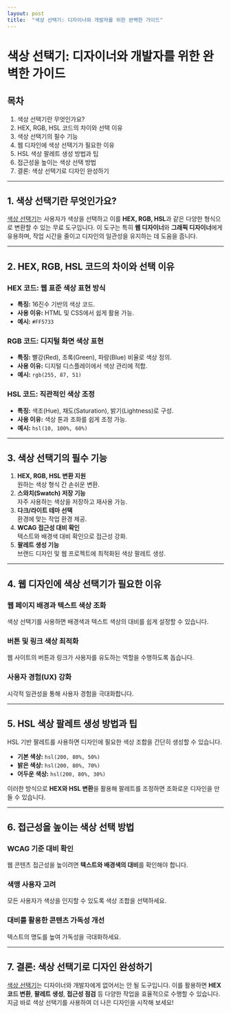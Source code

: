 ```yaml
---
layout: post
title:  "색상 선택기: 디자이너와 개발자를 위한 완벽한 가이드"
---
```


# 색상 선택기: 디자이너와 개발자를 위한 완벽한 가이드

## 목차
1. 색상 선택기란 무엇인가요?  
2. HEX, RGB, HSL 코드의 차이와 선택 이유  
3. 색상 선택기의 필수 기능  
4. 웹 디자인에 색상 선택기가 필요한 이유  
5. HSL 색상 팔레트 생성 방법과 팁  
6. 접근성을 높이는 색상 선택 방법  
7. 결론: 색상 선택기로 디자인 완성하기  

---

## 1. 색상 선택기란 무엇인가요?

[색상 선택기](https://www.freeonlineutility.com/ko/app/color-picker/)는 사용자가 색상을 선택하고 이를 **HEX, RGB, HSL**과 같은 다양한 형식으로 변환할 수 있는 무료 도구입니다. 이 도구는 특히 **웹 디자이너**와 **그래픽 디자이너**에게 유용하며, 작업 시간을 줄이고 디자인의 일관성을 유지하는 데 도움을 줍니다.  

---

## 2. HEX, RGB, HSL 코드의 차이와 선택 이유

### HEX 코드: 웹 표준 색상 표현 방식  
- **특징:** 16진수 기반의 색상 코드.  
- **사용 이유:** HTML 및 CSS에서 쉽게 활용 가능.  
- **예시:** `#FF5733`  

### RGB 코드: 디지털 화면 색상 표현  
- **특징:** 빨강(Red), 초록(Green), 파랑(Blue) 비율로 색상 정의.  
- **사용 이유:** 디지털 디스플레이에서 색상 관리에 적합.  
- **예시:** `rgb(255, 87, 51)`  

### HSL 코드: 직관적인 색상 조정  
- **특징:** 색조(Hue), 채도(Saturation), 밝기(Lightness)로 구성.  
- **사용 이유:** 색상 톤과 조화를 쉽게 조정 가능.  
- **예시:** `hsl(10, 100%, 60%)`  

---

## 3. 색상 선택기의 필수 기능

1. **HEX, RGB, HSL 변환 지원**  
   원하는 색상 형식 간 손쉬운 변환.  
2. **스와치(Swatch) 저장 기능**  
   자주 사용하는 색상을 저장하고 재사용 가능.  
3. **다크/라이트 테마 선택**  
   환경에 맞는 작업 환경 제공.  
4. **WCAG 접근성 대비 확인**  
   텍스트와 배경색 대비 확인으로 접근성 강화.  
5. **팔레트 생성 기능**  
   브랜드 디자인 및 웹 프로젝트에 최적화된 색상 팔레트 생성.  

---

## 4. 웹 디자인에 색상 선택기가 필요한 이유

### 웹 페이지 배경과 텍스트 색상 조화  
색상 선택기를 사용하면 배경색과 텍스트 색상의 대비를 쉽게 설정할 수 있습니다.  

### 버튼 및 링크 색상 최적화  
웹 사이트의 버튼과 링크가 사용자를 유도하는 역할을 수행하도록 돕습니다.  

### 사용자 경험(UX) 강화  
시각적 일관성을 통해 사용자 경험을 극대화합니다.  

---

## 5. HSL 색상 팔레트 생성 방법과 팁

HSL 기반 팔레트를 사용하면 디자인에 필요한 색상 조합을 간단히 생성할 수 있습니다.

- **기본 색상:** `hsl(200, 80%, 50%)`  
- **밝은 색상:** `hsl(200, 80%, 70%)`  
- **어두운 색상:** `hsl(200, 80%, 30%)`  

이러한 방식으로 **HEX와 HSL 변환**을 활용해 팔레트를 조정하면 조화로운 디자인을 만들 수 있습니다.  

---

## 6. 접근성을 높이는 색상 선택 방법

### WCAG 기준 대비 확인  
웹 콘텐츠 접근성을 높이려면 **텍스트와 배경색의 대비**를 확인해야 합니다.  

### 색맹 사용자 고려  
모든 사용자가 색상을 인지할 수 있도록 색상 조합을 선택하세요.  

### 대비를 활용한 콘텐츠 가독성 개선  
텍스트의 명도를 높여 가독성을 극대화하세요.  

---

## 7. 결론: 색상 선택기로 디자인 완성하기

[색상 선택기](https://www.freeonlineutility.com/ko/app/color-picker/)는 디자이너와 개발자에게 없어서는 안 될 도구입니다. 이를 활용하면 **HEX 코드 변환**, **팔레트 생성**, **접근성 점검** 등 다양한 작업을 효율적으로 수행할 수 있습니다. 지금 바로 색상 선택기를 사용하여 더 나은 디자인을 시작해 보세요!
